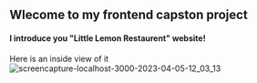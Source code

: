 ## Wlecome to my frontend capston project

#### I introduce you "Little Lemon Restaurent" website!
Here is an inside view of it ![screencapture-localhost-3000-2023-04-05-12_03_13](https://user-images.githubusercontent.com/99765449/230636359-727b87dc-3266-491f-9591-291d3e932e87.png)
